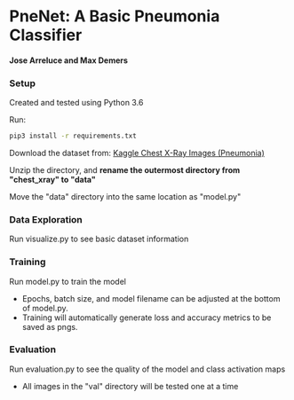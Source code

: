 # PneNet: A Basic Pneumonia Classifier
#### Jose Arreluce and Max Demers

### Setup

Created and tested using Python 3.6

Run:
```bash
pip3 install -r requirements.txt
```

Download the dataset from: [Kaggle Chest X-Ray Images (Pneumonia)](https://www.kaggle.com/paultimothymooney/chest-xray-pneumonia)

Unzip the directory, and __rename the outermost directory from "chest_xray" to "data"__

Move the "data" directory into the same location as "model.py"

### Data Exploration
Run visualize.py to see basic dataset information

### Training
Run model.py to train the model
* Epochs, batch size, and model filename can be adjusted at the bottom of model.py.
* Training will automatically generate loss and accuracy metrics to be saved as pngs.

### Evaluation
Run evaluation.py to see the quality of the model and class activation maps
* All images in the "val" directory will be tested one at a time

